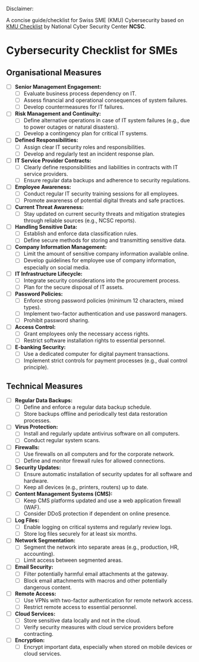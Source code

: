 Disclaimer: 

A concise guide/checklist for Swiss SME (KMU) Cybersecurity based on [KMU Checklist](https://www.ncsc.admin.ch/it-sicherheit-fuer-kmus-en) by National Cyber Security Center **NCSC**.

# Cybersecurity Checklist for SMEs

## Organisational Measures
- [ ] **Senior Management Engagement:**
  - [ ] Evaluate business process dependency on IT.
  - [ ] Assess financial and operational consequences of system failures.
  - [ ] Develop countermeasures for IT failures.

- [ ] **Risk Management and Continuity:**
  - [ ] Define alternative operations in case of IT system failures (e.g., due to power outages or natural disasters).
  - [ ] Develop a contingency plan for critical IT systems.

- [ ] **Defined Responsibilities:**
  - [ ] Assign clear IT security roles and responsibilities.
  - [ ] Develop and regularly test an incident response plan.

- [ ] **IT Service Provider Contracts:**
  - [ ] Clearly define responsibilities and liabilities in contracts with IT service providers.
  - [ ] Ensure regular data backups and adherence to security regulations.

- [ ] **Employee Awareness:**
  - [ ] Conduct regular IT security training sessions for all employees.
  - [ ] Promote awareness of potential digital threats and safe practices.

- [ ] **Current Threat Awareness:**
  - [ ] Stay updated on current security threats and mitigation strategies through reliable sources (e.g., NCSC reports).

- [ ] **Handling Sensitive Data:**
  - [ ] Establish and enforce data classification rules.
  - [ ] Define secure methods for storing and transmitting sensitive data.

- [ ] **Company Information Management:**
  - [ ] Limit the amount of sensitive company information available online.
  - [ ] Develop guidelines for employee use of company information, especially on social media.

- [ ] **IT Infrastructure Lifecycle:**
  - [ ] Integrate security considerations into the procurement process.
  - [ ] Plan for the secure disposal of IT assets.

- [ ] **Password Policies:**
  - [ ] Enforce strong password policies (minimum 12 characters, mixed types).
  - [ ] Implement two-factor authentication and use password managers.
  - [ ] Prohibit password sharing.

- [ ] **Access Control:**
  - [ ] Grant employees only the necessary access rights.
  - [ ] Restrict software installation rights to essential personnel.

- [ ] **E-banking Security:**
  - [ ] Use a dedicated computer for digital payment transactions.
  - [ ] Implement strict controls for payment processes (e.g., dual control principle).

## Technical Measures
- [ ] **Regular Data Backups:**
  - [ ] Define and enforce a regular data backup schedule.
  - [ ] Store backups offline and periodically test data restoration processes.

- [ ] **Virus Protection:**
  - [ ] Install and regularly update antivirus software on all computers.
  - [ ] Conduct regular system scans.

- [ ] **Firewalls:**
  - [ ] Use firewalls on all computers and for the corporate network.
  - [ ] Define and monitor firewall rules for allowed connections.

- [ ] **Security Updates:**
  - [ ] Ensure automatic installation of security updates for all software and hardware.
  - [ ] Keep all devices (e.g., printers, routers) up to date.

- [ ] **Content Management Systems (CMS):**
  - [ ] Keep CMS platforms updated and use a web application firewall (WAF).
  - [ ] Consider DDoS protection if dependent on online presence.

- [ ] **Log Files:**
  - [ ] Enable logging on critical systems and regularly review logs.
  - [ ] Store log files securely for at least six months.

- [ ] **Network Segmentation:**
  - [ ] Segment the network into separate areas (e.g., production, HR, accounting).
  - [ ] Limit access between segmented areas.

- [ ] **Email Security:**
  - [ ] Filter potentially harmful email attachments at the gateway.
  - [ ] Block email attachments with macros and other potentially dangerous content.

- [ ] **Remote Access:**
  - [ ] Use VPNs with two-factor authentication for remote network access.
  - [ ] Restrict remote access to essential personnel.

- [ ] **Cloud Services:**
  - [ ] Store sensitive data locally and not in the cloud.
  - [ ] Verify security measures with cloud service providers before contracting.

- [ ] **Encryption:**
  - [ ] Encrypt important data, especially when stored on mobile devices or cloud services.
